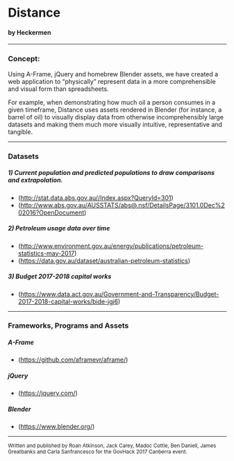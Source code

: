 # Distance

#### by Heckermen

---

### Concept:

Using A-Frame, jQuery and homebrew Blender assets, we have created a web application to “physically” represent data in a more comprehensible and visual form than spreadsheets.

For example, when demonstrating how much oil a person consumes in a given timeframe, Distance uses assets rendered in Blender (for instance, a barrel of oil) to visually display data from otherwise incomprehensibly large datasets and making them much more visually intuitive, representative and tangible.

---

### Datasets <br/>

##### 1) Current population and predicted populations to draw comparisons and extrapolation.
  - (http://stat.data.abs.gov.au//Index.aspx?QueryId=301)
  - (http://www.abs.gov.au/AUSSTATS/abs@.nsf/DetailsPage/3101.0Dec%202016?OpenDocument)

##### 2) Petroleum usage data over time
  - (http://www.environment.gov.au/energy/publications/petroleum-statistics-may-2017)
  - (https://data.gov.au/dataset/australian-petroleum-statistics)

##### 3) Budget 2017-2018 capital works
  - (https://www.data.act.gov.au/Government-and-Transparency/Budget-2017-2018-capital-works/bide-jgj6)

---

### Frameworks, Programs and Assets

##### A-Frame

- (https://github.com/aframevr/aframe/)

##### jQuery

- (https://jquery.com/)

##### Blender

- (https://www.blender.org/)


---

<sup>Written and published by Roan Atkinson, Jack Carey, Madoc Cottle, Ben Daniell, James Greatbanks and Carla Sanfrancesco for the GovHack 2017 Canberra event.</sup>
